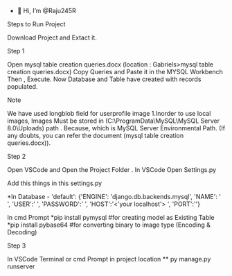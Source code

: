 - 👋 Hi, I’m @Raju245R

Steps to Run Project

Download Project and Extact it.

Step 1

Open mysql table creation queries.docx (location : Gabriels>mysql table creation queries.docx) Copy Queries and Paste it in the MYSQL Workbench Then , Execute. Now Database and Table have created with records populated.

Note

We have used longblob field for userprofile image 1.Inorder to use local images, Images Must be stored in (C:\ProgramData\MySQL\MySQL Server 8.0\Uploads) path . Because, which is MySQL Server Environmental Path. (If any doubts, you can refer the document (mysql table creation queries.docx)).

Step 2

Open VSCode and Open the Project Folder . In VSCode Open Settings.py

Add this things in this settings.py

*In Database - 'default': {'ENGINE': 'django.db.backends.mysql', 'NAME': ' ', 'USER':' ', 'PASSWORD':' ', 'HOST':'<'your localhost'> ', 'PORT':''}

In cmd Prompt *pip install pymysql #for creating model as Existing Table *pip install pybase64 #for converting binary to image type (Encoding & Decoding)

Step 3

In VSCode Terminal or cmd Prompt in project location ** py manage.py runserver
